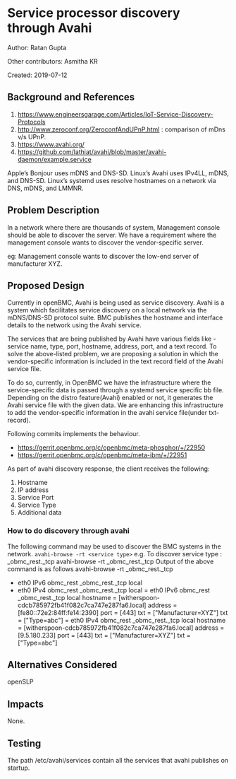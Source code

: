 # Service processor discovery through Avahi

Author: Ratan Gupta

Other contributors: Asmitha KR

Created: 2019-07-12

## Background and References

1. <https://www.engineersgarage.com/Articles/IoT-Service-Discovery-Protocols>
2. <http://www.zeroconf.org/ZeroconfAndUPnP.html> : comparison of mDns v/s UPnP.
3. <https://www.avahi.org/>
4. <https://github.com/lathiat/avahi/blob/master/avahi-daemon/example.service>

Apple’s Bonjour uses mDNS and DNS-SD. Linux’s Avahi uses IPv4LL, mDNS, and
DNS-SD. Linux’s systemd uses resolve hostnames on a network via DNS, mDNS, and
LMMNR.

## Problem Description

In a network where there are thousands of system, Management console should be
able to discover the server. We have a requirement where the management console
wants to discover the vendor-specific server.

eg: Management console wants to discover the low-end server of manufacturer XYZ.

## Proposed Design

Currently in openBMC, Avahi is being used as service discovery. Avahi is a
system which facilitates service discovery on a local network via the
mDNS/DNS-SD protocol suite. BMC publishes the hostname and interface details to
the network using the Avahi service.

The services that are being published by Avahi have various fields like -
service name, type, port, hostname, address, port, and a text record. To solve
the above-listed problem, we are proposing a solution in which the
vendor-specific information is included in the text record field of the Avahi
service file.

To do so, currently, in OpenBMC we have the infrastructure where the
service-specific data is passed through a systemd service specific bb file.
Depending on the distro feature(Avahi) enabled or not, it generates the Avahi
service file with the given data. We are enhancing this infrastructure to add
the vendor-specific information in the avahi service file(under txt-record).

Following commits implements the behaviour.

- <https://gerrit.openbmc.org/c/openbmc/meta-phosphor/+/22950>
- <https://gerrit.openbmc.org/c/openbmc/meta-ibm/+/22951>

As part of avahi discovery response, the client receives the following:

1. Hostname
2. IP address
3. Service Port
4. Service Type
5. Additional data

### How to do discovery through avahi

The following command may be used to discover the BMC systems in the network.
`avahi-browse -rt <service type>` e.g. To discover service type :
\_obmc_rest.\_tcp avahi-browse -rt \_obmc_rest.\_tcp Output of the above command
is as follows avahi-browse -rt \_obmc_rest.\_tcp

- eth0 IPv6 obmc_rest \_obmc_rest.\_tcp local
- eth0 IPv4 obmc_rest \_obmc_rest.\_tcp local = eth0 IPv6 obmc_rest
  \_obmc_rest.\_tcp local hostname =
  [witherspoon-cdcb785972fb41f082c7ca747e287fa6.local] address =
  [fe80::72e2:84ff:fe14:2390] port = [443] txt = ["Manufacturer=XYZ"] txt =
  ["Type=abc"] = eth0 IPv4 obmc_rest \_obmc_rest.\_tcp local hostname =
  [witherspoon-cdcb785972fb41f082c7ca747e287fa6.local] address = [9.5.180.233]
  port = [443] txt = ["Manufacturer=XYZ"] txt = ["Type=abc"]

## Alternatives Considered

openSLP

## Impacts

None.

## Testing

The path /etc/avahi/services contain all the services that avahi publishes on
startup.
